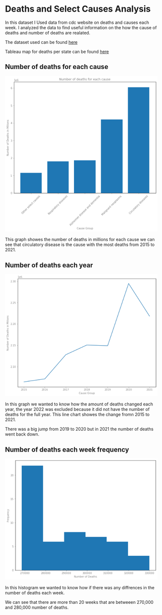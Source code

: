 # Deaths and Select Causes Analysis

<p>In this dataset I Used data from cdc website on deaths and causes each week. I analyzed the data to find useful information on the how the cause of deaths and number of deaths are realated.</p>
<p>The dataset used can be found <a href="https://data.cdc.gov/NCHS/Weekly-Counts-of-Death-by-Jurisdiction-and-Select-/u6jv-9ijr">here</a>

Tableau map for deaths per state can be found [here](https://public.tableau.com/app/profile/luis5517/viz/Numberofdeathsperstate/Deaths_byStateDashboard)

## Number of deaths for each cause
![Bar chart](death_causes_project/deaths_per_cause_barchart.png)

This graph showes the number of deaths in millions for each cause we can see that circulatory disease is the cause with the most deaths from 2015 to 2021.


## Number of deaths each year
![line chart over years](death_causes_project/years_deaths_line_chart.png)

In this graph we wanted to know how the amount of deaths changed each year, the year 2022 was excluded because it did not have the number of deaths for the full year. 
This line chart showes the change fromn 2015 to 2021.

There was a big jump from 2019 to 2020 but in 2021 the number of deaths went back down.

## Number of deaths each week frequency
![histogram frequency and number of deaths](death_causes_project/num_death_hist.png)

In this histogram we wanted to know how if there was any diffrences in the number of deaths each week. 

We can see that there are more than 20 weeks that are betweeen 270,000 and 280,000 number of deaths.

